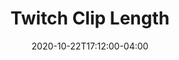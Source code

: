 ---
layout: ext_single
title: Twitch Clip Length
desc: Retrieve the duration of any Twitch clip and automatically start a timer for a button trigger 
category: twitch
date: '2020-10-22T17:12:00-04:00'
permalink: extensions/twitch/:slug
download_url: https://github.com/christinna9031/LB-Twitch-Clip-Length/releases
developer_name: Christina K.
developer_url: https://christinak.itch.io
version: 1.3
sammi_version: 1.40
platform: Twitch
overview: |
    Retrieves the duration of any Twitch clip and automatically starts a timer to send an extension trigger (or through a defined max clip length). Can be used to auto hide your browser source once the clip stops playing.
setup: |
    1. Install the extension. You can follow the [Extension Install Guide](https://sammi.solutions/extensions/install).
    2. Add a new `Send to extension` command and fill out the fields: 
        - `clip_id` = the ID of the clip you're requesting
        - `variable` = variable to save the clip length into (if you wish to manually time it)
        - `trigger` = trigger to send when the timer hits 0. Attach it to a button that will automatically pause/hide the source that is playing the Twitch clip. 
        - `max_length` = max length of the clip. If the clip is 30s long and you set it to 15, the timer will be fired after 15s. 
privacy_collect: false
---
